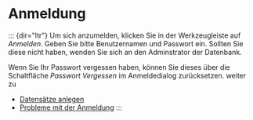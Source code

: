 Anmeldung
=========
::: {dir="ltr"}
Um sich anzumelden, klicken Sie in der Werkzeugleiste auf *Anmelden*. Geben Sie bitte Benutzernamen und Passwort ein. Sollten Sie diese nicht haben, wenden Sie sich an den Adminstrator der Datenbank. 

Wenn Sie Ihr Passwort vergessen haben, können Sie dieses über die Schaltfläche *Passwort Vergessen* im Anmeldedialog zurücksetzen.
weiter zu
-   [Datensätze anlegen](../../manage-records/create-records.html)
-   [Probleme mit der Anmeldung](../../problems.html)
:::
